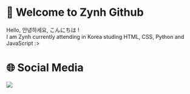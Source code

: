# 🐬 Welcome to Zynh Github
Hello, 안녕하세요, こんにちは !</br>I am Zynh currently attending in Korea studing HTML, CSS, Python and JavaScript :>

# 🌐 Social Media
<a href="https://www.microsoft.com/ko-kr/software-download/windows11"><img src="https://raw.githubusercontent.com/ZynhGod/ZynhGod/ca24f6168242410f10201846d4502e803143b536/assets/discord.svg"/></a>
